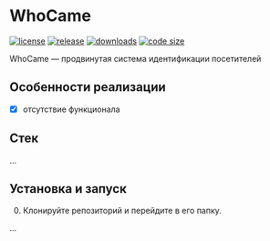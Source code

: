 # WhoCame

[![license](https://img.shields.io/github/license/code-418-dpr/WhoCame)](https://opensource.org/licenses/MIT)
[![release](https://img.shields.io/github/v/release/code-418-dpr/WhoCame?include_prereleases)](https://github.com/code-418-dpr/WhoCame/releases)
[![downloads](https://img.shields.io/github/downloads/code-418-dpr/WhoCame/total)](https://github.com/code-418-dpr/WhoCame/releases)
[![code size](https://img.shields.io/github/languages/code-size/code-418-dpr/WhoCame.svg)](https://github.com/code-418-dpr/WhoCame)

WhoCame — продвинутая система идентификации посетителей

## Особенности реализации

- [x] отсутствие функционала

## Стек

...

## Установка и запуск

0. Клонируйте репозиторий и перейдите в его папку.

...
